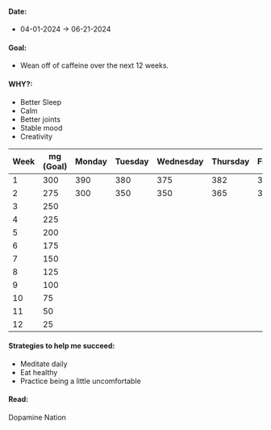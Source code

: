 #### Date:
- 04-01-2024 -> 06-21-2024
#### Goal: 
- Wean off of caffeine over the next 12 weeks. 
#### WHY?: 
- Better Sleep
- Calm
- Better joints
- Stable mood
- Creativity

| Week | mg (Goal) | Monday | Tuesday | Wednesday | Thursday | Friday | Saturday | Sunday |
| ---- | --------- | ------ | ------- | --------- | -------- | ------ | -------- | ------ |
| 1    | 300       | 390    | 380     | 375       | 382      | 365    | 325      | 300    |
| 2    | 275       | 300    | 350     | 350       | 365      | 395    | 370      |        |
| 3    | 250       |        |         |           |          |        |          |        |
| 4    | 225       |        |         |           |          |        |          |        |
| 5    | 200       |        |         |           |          |        |          |        |
| 6    | 175       |        |         |           |          |        |          |        |
| 7    | 150       |        |         |           |          |        |          |        |
| 8    | 125       |        |         |           |          |        |          |        |
| 9    | 100       |        |         |           |          |        |          |        |
| 10   | 75        |        |         |           |          |        |          |        |
| 11   | 50        |        |         |           |          |        |          |        |
| 12   | 25        |        |         |           |          |        |          |        |
#### Strategies to help me succeed:
- Meditate daily
- Eat healthy
- Practice being a little uncomfortable

#### Read: 
Dopamine Nation